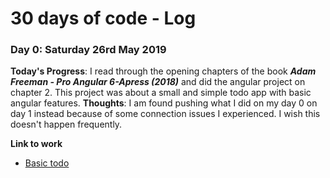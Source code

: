 # 30 days of code - Log
### Day 0: Saturday 26rd May 2019
**Today's Progress**: I read through the opening chapters of the book **_Adam Freeman - Pro Angular 6-Apress (2018)_** and did the angular project on chapter 2. This project was about a small and simple todo app with basic angular features.
**Thoughts**: I am found pushing what I did on my day 0 on day 1 instead because of some connection issues I experienced. I wish this doesn't happen frequently.

**Link to work**
* [Basic todo](https://github.com/debenick17/Angular-Projects/tree/master/todo)
